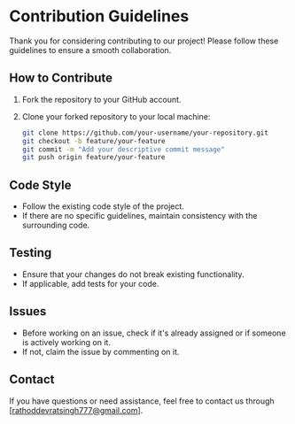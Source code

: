 # Contribution Guidelines

Thank you for considering contributing to our project! Please follow these guidelines to ensure a smooth collaboration.

## How to Contribute

1. Fork the repository to your GitHub account.

2. Clone your forked repository to your local machine:

   ```bash
   git clone https://github.com/your-username/your-repository.git
   git checkout -b feature/your-feature
   git commit -m "Add your descriptive commit message"
   git push origin feature/your-feature
   ```


## Code Style

- Follow the existing code style of the project.
- If there are no specific guidelines, maintain consistency with the surrounding code.

## Testing

- Ensure that your changes do not break existing functionality.
- If applicable, add tests for your code.

## Issues

- Before working on an issue, check if it's already assigned or if someone is actively working on it.
- If not, claim the issue by commenting on it.

## Contact

If you have questions or need assistance, feel free to contact us through [rathoddevratsingh777@gmail.com].

